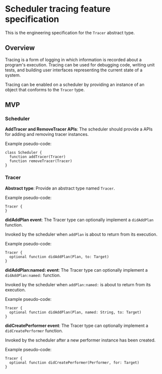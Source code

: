 # Scheduler tracing feature specification

This is the engineering specification for the `Tracer` abstract type.

## Overview

Tracing is a form of logging in which information is recorded about a program's execution. Tracing can be used for debugging code, writing unit tests, and building user interfaces representing the current state of a system.

Tracing can be enabled on a scheduler by providing an instance of an object that conforms to the `Tracer` type.

## MVP

### Scheduler

**AddTracer and RemoveTracer APIs**: The scheduler should provide a APIs for adding and removing tracer instances.

Example pseudo-code:

```
class Scheduler {
  function addTracer(Tracer)
  function removeTracer(Tracer)
}
```

### Tracer

**Abstract type**: Provide an abstract type named `Tracer`.

Example pseudo-code:

```
Tracer {
}
```

**didAddPlan event**: The Tracer type can optionally implement a `didAddPlan` function.

Invoked by the scheduler when `addPlan` is about to return from its execution.

Example pseudo-code:

```
Tracer {
  optional function didAddPlan(Plan, to: Target)
}
```

**didAddPlan:named: event**: The Tracer type can optionally implement a `didAddPlan:named:` function.

Invoked by the scheduler when `addPlan:named:` is about to return from its execution.

Example pseudo-code:

```
Tracer {
  optional function didAddPlan(Plan, named: String, to: Target)
}
```

**didCreatePerformer event**: The Tracer type can optionally implement a `didCreatePerformer` function.

Invoked by the scheduler after a new performer instance has been created.

Example pseudo-code:

```
Tracer {
  optional function didCreatePerformer(Performer, for: Target)
}
```

